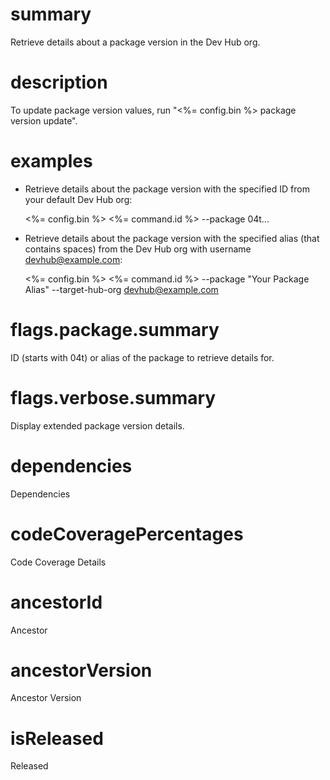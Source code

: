 # summary

Retrieve details about a package version in the Dev Hub org.

# description

To update package version values, run "<%= config.bin %> package version update".

# examples

- Retrieve details about the package version with the specified ID from your default Dev Hub org:

  <%= config.bin %> <%= command.id %> --package 04t...

- Retrieve details about the package version with the specified alias (that contains spaces) from the Dev Hub org with username devhub@example.com:

  <%= config.bin %> <%= command.id %> --package "Your Package Alias" --target-hub-org devhub@example.com

# flags.package.summary

ID (starts with 04t) or alias of the package to retrieve details for.

# flags.verbose.summary

Display extended package version details.

# dependencies

Dependencies

# codeCoveragePercentages

Code Coverage Details

# ancestorId

Ancestor

# ancestorVersion

Ancestor Version

# isReleased

Released
